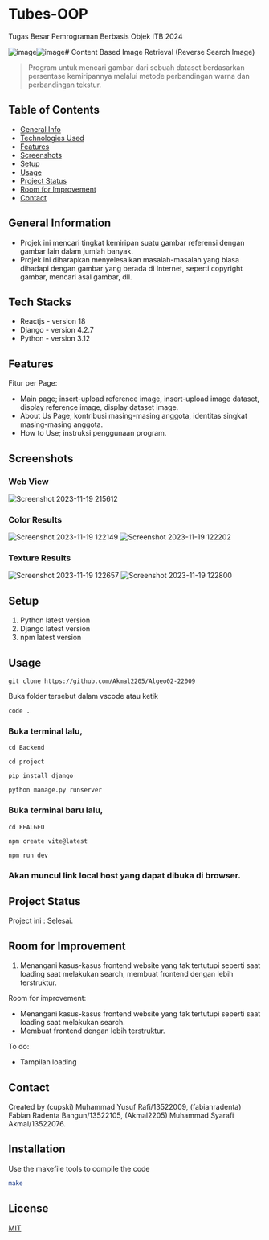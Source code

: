 # Tubes-OOP
Tugas Besar Pemrograman Berbasis Objek ITB 2024


![image](https://github.com/Akmal2205/Algeo02-22009/assets/118907510/ec33518a-79f2-4525-85d1-8c4b2698dff6)![image](https://github.com/Akmal2205/Algeo02-22009/assets/118907510/cb52d42d-0034-437b-b076-d957a2cf2207)# Content Based Image Retrieval (Reverse Search Image)
> Program untuk mencari gambar dari sebuah dataset berdasarkan persentase kemiripannya melalui metode perbandingan warna dan perbandingan tekstur.

## Table of Contents
* [General Info](#general-information)
* [Technologies Used](#technologies-used)
* [Features](#features)
* [Screenshots](#screenshots)
* [Setup](#setup)
* [Usage](#usage)
* [Project Status](#project-status)
* [Room for Improvement](#room-for-improvement)
* [Contact](#contact)
<!-- * [License](#license) -->


## General Information
- Projek ini mencari tingkat kemiripan suatu gambar referensi dengan gambar lain dalam jumlah banyak.
- Projek ini diharapkan menyelesaikan masalah-masalah yang biasa dihadapi dengan gambar yang berada di Internet, seperti copyright gambar, mencari asal gambar, dll.
<!-- You don't have to answer all the questions - just the ones relevant to your project. -->


## Tech Stacks
- Reactjs - version 18
- Django - version 4.2.7
- Python - version 3.12


## Features
Fitur per Page:
- Main page; insert-upload reference image, insert-upload image dataset, display reference image, display dataset image.
- About Us Page; kontribusi masing-masing anggota, identitas singkat masing-masing anggota.
- How to Use; instruksi penggunaan program.


## Screenshots
### Web View
![Screenshot 2023-11-19 215612](https://github.com/Akmal2205/Algeo02-22009/assets/118907510/c57d875b-69f6-4082-a140-fb5e7d47f6ed)
### Color Results
![Screenshot 2023-11-19 122149](https://github.com/Akmal2205/Algeo02-22009/assets/118907510/93008701-e7c3-44b0-b825-75ad19f71b60)
![Screenshot 2023-11-19 122202](https://github.com/Akmal2205/Algeo02-22009/assets/118907510/37b2f910-0b76-43c0-82d0-15d39a0e974c)
### Texture Results
![Screenshot 2023-11-19 122657](https://github.com/Akmal2205/Algeo02-22009/assets/118907510/7a553842-6964-40f8-89e0-9eb6ac1309ee)
![Screenshot 2023-11-19 122800](https://github.com/Akmal2205/Algeo02-22009/assets/118907510/e4c76aa2-0238-4a8e-be80-61620673ed89)
<!-- If you have screenshots you'd like to share, include them here. -->


## Setup
1. Python latest version
2. Django latest version
3. npm latest version


## Usage
```shell
git clone https://github.com/Akmal2205/Algeo02-22009
```
Buka folder tersebut dalam vscode atau ketik
```shell
code .
```
### Buka terminal lalu,
```shell
cd Backend
```
```shell
cd project
```
```shell
pip install django
```
```shell
python manage.py runserver
```
### Buka terminal baru lalu,
```shell
cd FEALGEO
```
```shell
npm create vite@latest
```
```shell
npm run dev
```
### Akan muncul link local host yang dapat dibuka di browser.


## Project Status
Project ini : Selesai.


## Room for Improvement
1. Menangani kasus-kasus frontend website yang tak tertutupi seperti saat loading saat melakukan search, membuat frontend dengan lebih terstruktur.

Room for improvement:
- Menangani kasus-kasus frontend website yang tak tertutupi seperti saat loading saat melakukan search.
- Membuat frontend dengan lebih terstruktur.

To do:
- Tampilan loading


## Contact
Created by (cupski) Muhammad Yusuf Rafi/13522009, (fabianradenta) Fabian Radenta Bangun/13522105, (Akmal2205) Muhammad Syarafi Akmal/13522076.


<!-- Optional -->
<!-- ## License -->
<!-- This project is open source and available under the [... License](). -->

<!-- You don't have to include all sections - just the one's relevant to your project -->

## Installation

Use the makefile tools to compile the code

```bash
make
```




## License

[MIT](https://choosealicense.com/licenses/mit/)
